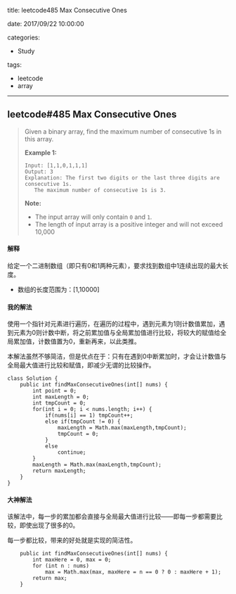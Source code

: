 title: leetcode485 Max Consecutive Ones

date: 2017/09/22 10:00:00

categories:

- Study

tags:

- leetcode
- array

---

## leetcode#485 Max Consecutive Ones

>Given a binary array, find the maximum number of consecutive 1s in this array.
>
>**Example 1:**
>
>```
>Input: [1,1,0,1,1,1]
>Output: 3
>Explanation: The first two digits or the last three digits are consecutive 1s.
>    The maximum number of consecutive 1s is 3.
>
>```
>
>**Note:**
>
>- The input array will only contain `0` and `1`.
>- The length of input array is a positive integer and will not exceed 10,000

#### 解释

给定一个二进制数组（即只有0和1两种元素），要求找到数组中1连续出现的最大长度。

- 数组的长度范围为：[1,10000]

#### 我的解法

使用一个指针对元素进行遍历，在遍历的过程中，遇到元素为1则计数值累加，遇到元素为0则计数中断，将之前累加值与全局累加值进行比较，将较大的赋值给全局累加值，计数值置为0，重新再来，以此类推。

本解法虽然不够简洁，但是优点在于：只有在遇到0中断累加时，才会让计数值与全局最大值进行比较和赋值，即减少无谓的比较操作。

```
class Solution {
    public int findMaxConsecutiveOnes(int[] nums) {
        int point = 0;
        int maxLength = 0;
        int tmpCount = 0;
        for(int i = 0; i < nums.length; i++) {
            if(nums[i] == 1) tmpCount++;
            else if(tmpCount != 0) {
                maxLength = Math.max(maxLength,tmpCount);
                tmpCount = 0;
            }
            else
                continue;
        }
        maxLength = Math.max(maxLength,tmpCount);
        return maxLength;
    }
}
```

#### 大神解法

该解法中，每一步的累加都会直接与全局最大值进行比较——即每一步都需要比较，即使出现了很多的0。

每一步都比较，带来的好处就是实现的简洁性。

```
    public int findMaxConsecutiveOnes(int[] nums) {
        int maxHere = 0, max = 0;
        for (int n : nums)
            max = Math.max(max, maxHere = n == 0 ? 0 : maxHere + 1);
        return max; 
    } 
```

